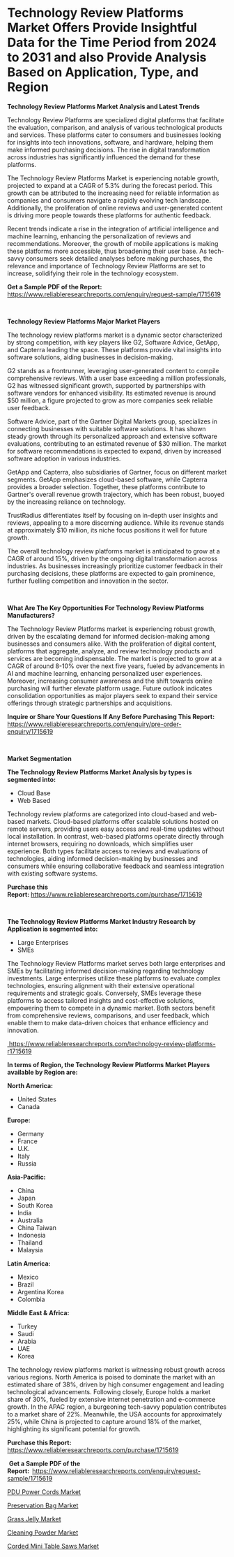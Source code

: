 <p><h1>Technology Review Platforms Market Offers Provide Insightful Data for the Time Period from 2024 to 2031 and also Provide Analysis Based on Application, Type, and Region</h1></p><p><strong>Technology Review Platforms Market Analysis and Latest Trends</strong></p>
<p><p>Technology Review Platforms are specialized digital platforms that facilitate the evaluation, comparison, and analysis of various technological products and services. These platforms cater to consumers and businesses looking for insights into tech innovations, software, and hardware, helping them make informed purchasing decisions. The rise in digital transformation across industries has significantly influenced the demand for these platforms.</p><p>The Technology Review Platforms Market is experiencing notable growth, projected to expand at a CAGR of 5.3% during the forecast period. This growth can be attributed to the increasing need for reliable information as companies and consumers navigate a rapidly evolving tech landscape. Additionally, the proliferation of online reviews and user-generated content is driving more people towards these platforms for authentic feedback.</p><p>Recent trends indicate a rise in the integration of artificial intelligence and machine learning, enhancing the personalization of reviews and recommendations. Moreover, the growth of mobile applications is making these platforms more accessible, thus broadening their user base. As tech-savvy consumers seek detailed analyses before making purchases, the relevance and importance of Technology Review Platforms are set to increase, solidifying their role in the technology ecosystem.</p></p>
<p><strong>Get a Sample PDF of the Report:&nbsp;</strong> <a href="https://www.reliableresearchreports.com/enquiry/request-sample/1715619?utm_campaign=4&utm_medium=2&utm_source=Github&utm_content=ia&utm_term=30102024&utm_id=technology-review-platforms">https://www.reliableresearchreports.com/enquiry/request-sample/1715619</a></p>
<p>&nbsp;</p>
<p><strong>Technology Review Platforms Major Market Players</strong></p>
<p><p>The technology review platforms market is a dynamic sector characterized by strong competition, with key players like G2, Software Advice, GetApp, and Capterra leading the space. These platforms provide vital insights into software solutions, aiding businesses in decision-making.</p><p>G2 stands as a frontrunner, leveraging user-generated content to compile comprehensive reviews. With a user base exceeding a million professionals, G2 has witnessed significant growth, supported by partnerships with software vendors for enhanced visibility. Its estimated revenue is around $50 million, a figure projected to grow as more companies seek reliable user feedback.</p><p>Software Advice, part of the Gartner Digital Markets group, specializes in connecting businesses with suitable software solutions. It has shown steady growth through its personalized approach and extensive software evaluations, contributing to an estimated revenue of $30 million. The market for software recommendations is expected to expand, driven by increased software adoption in various industries.</p><p>GetApp and Capterra, also subsidiaries of Gartner, focus on different market segments. GetApp emphasizes cloud-based software, while Capterra provides a broader selection. Together, these platforms contribute to Gartner's overall revenue growth trajectory, which has been robust, buoyed by the increasing reliance on technology.</p><p>TrustRadius differentiates itself by focusing on in-depth user insights and reviews, appealing to a more discerning audience. While its revenue stands at approximately $10 million, its niche focus positions it well for future growth.</p><p>The overall technology review platforms market is anticipated to grow at a CAGR of around 15%, driven by the ongoing digital transformation across industries. As businesses increasingly prioritize customer feedback in their purchasing decisions, these platforms are expected to gain prominence, further fuelling competition and innovation in the sector.</p></p>
<p>&nbsp;</p>
<p><strong>What Are The Key Opportunities For Technology Review Platforms Manufacturers?</strong></p>
<p><p>The Technology Review Platforms market is experiencing robust growth, driven by the escalating demand for informed decision-making among businesses and consumers alike. With the proliferation of digital content, platforms that aggregate, analyze, and review technology products and services are becoming indispensable. The market is projected to grow at a CAGR of around 8-10% over the next five years, fueled by advancements in AI and machine learning, enhancing personalized user experiences. Moreover, increasing consumer awareness and the shift towards online purchasing will further elevate platform usage. Future outlook indicates consolidation opportunities as major players seek to expand their service offerings through strategic partnerships and acquisitions.</p></p>
<p><strong>Inquire or Share Your Questions If Any Before Purchasing This Report:</strong> <a href="https://www.reliableresearchreports.com/enquiry/pre-order-enquiry/1715619?utm_campaign=4&utm_medium=2&utm_source=Github&utm_content=ia&utm_term=30102024&utm_id=technology-review-platforms">https://www.reliableresearchreports.com/enquiry/pre-order-enquiry/1715619</a></p>
<p>&nbsp;</p>
<p><strong>Market Segmentation</strong></p>
<p><strong>The Technology Review Platforms Market Analysis by types is segmented into:</strong></p>
<p><ul><li>Cloud Base</li><li>Web Based</li></ul></p>
<p><p>Technology review platforms are categorized into cloud-based and web-based markets. Cloud-based platforms offer scalable solutions hosted on remote servers, providing users easy access and real-time updates without local installation. In contrast, web-based platforms operate directly through internet browsers, requiring no downloads, which simplifies user experience. Both types facilitate access to reviews and evaluations of technologies, aiding informed decision-making by businesses and consumers while ensuring collaborative feedback and seamless integration with existing software systems.</p></p>
<p><strong>Purchase this Report:&nbsp;</strong><a href="https://www.reliableresearchreports.com/purchase/1715619?utm_campaign=4&utm_medium=2&utm_source=Github&utm_content=ia&utm_term=30102024&utm_id=technology-review-platforms">https://www.reliableresearchreports.com/purchase/1715619</a></p>
<p>&nbsp;</p>
<p><strong>The Technology Review Platforms Market Industry Research by Application is segmented into:</strong></p>
<p><ul><li>Large Enterprises</li><li>SMEs</li></ul></p>
<p><p>The Technology Review Platforms market serves both large enterprises and SMEs by facilitating informed decision-making regarding technology investments. Large enterprises utilize these platforms to evaluate complex technologies, ensuring alignment with their extensive operational requirements and strategic goals. Conversely, SMEs leverage these platforms to access tailored insights and cost-effective solutions, empowering them to compete in a dynamic market. Both sectors benefit from comprehensive reviews, comparisons, and user feedback, which enable them to make data-driven choices that enhance efficiency and innovation.</p></p>
<p><a href="https://www.reliableresearchreports.com/technology-review-platforms-r1715619?utm_campaign=4&utm_medium=2&utm_source=Github&utm_content=ia&utm_term=30102024&utm_id=technology-review-platforms">&nbsp;https://www.reliableresearchreports.com/technology-review-platforms-r1715619</a></p>
<p><strong>In terms of Region, the Technology Review Platforms Market Players available by Region are:</strong></p>
<p>
    <p> <strong> North America: </strong>
        <ul>
            <li>United States</li>
            <li>Canada</li>
        </ul>
        </p> 
    <p> <strong> Europe: </strong>
        <ul>
            <li>Germany</li>
            <li>France</li>
            <li>U.K.</li>
            <li>Italy</li>
            <li>Russia</li>
        </ul>
        </p> 
    <p> <strong> Asia-Pacific: </strong>
        <ul>
            <li>China</li>
            <li>Japan</li>
            <li>South Korea</li>
            <li>India</li>
            <li>Australia</li>
            <li>China Taiwan</li>
            <li>Indonesia</li>
            <li>Thailand</li>
            <li>Malaysia</li>
        </ul>
        </p> 
    <p> <strong> Latin America: </strong>
        <ul>
            <li>Mexico</li>
            <li>Brazil</li>
            <li>Argentina Korea</li>
            <li>Colombia</li>
        </ul>
        </p> 
    <p> <strong> Middle East & Africa: </strong>
        <ul>
            <li>Turkey</li>
            <li>Saudi</li>
            <li>Arabia</li>
            <li>UAE</li>
            <li>Korea</li>
        </ul>
    </p>
    </p>
<p><p>The technology review platforms market is witnessing robust growth across various regions. North America is poised to dominate the market with an estimated share of 38%, driven by high consumer engagement and leading technological advancements. Following closely, Europe holds a market share of 30%, fueled by extensive internet penetration and e-commerce growth. In the APAC region, a burgeoning tech-savvy population contributes to a market share of 22%. Meanwhile, the USA accounts for approximately 25%, while China is projected to capture around 18% of the market, highlighting its significant potential for growth.</p></p>
<p><strong>Purchase this Report: </strong><a href="https://www.reliableresearchreports.com/purchase/1715619?utm_campaign=4&utm_medium=2&utm_source=Github&utm_content=ia&utm_term=30102024&utm_id=technology-review-platforms">https://www.reliableresearchreports.com/purchase/1715619</a></p>
<p>&nbsp;<strong>Get a Sample PDF of the Report:&nbsp;&nbsp;</strong><a href="https://www.reliableresearchreports.com/enquiry/request-sample/1715619?utm_campaign=4&utm_medium=2&utm_source=Github&utm_content=ia&utm_term=30102024&utm_id=technology-review-platforms">https://www.reliableresearchreports.com/enquiry/request-sample/1715619</a></p>
<p><strong></strong></p>
<p><p><a href="https://www.linkedin.com/pulse/pdu-power-cords-market-forecasts-trends-impact-analysis-2024--rfb9c?utm_campaign=4&utm_medium=2&utm_source=Github&utm_content=ia&utm_term=30102024&utm_id=technology-review-platforms">PDU Power Cords Market</a></p><p><a href="https://github.com/alesiasc0na/Market-Research-Report-List-1/blob/main/preservation-bag-market.md?utm_campaign=4&utm_medium=2&utm_source=Github&utm_content=ia&utm_term=30102024&utm_id=technology-review-platforms">Preservation Bag Market</a></p><p><a href="https://github.com/WayneHopkins413/Market-Research-Report-List-1/blob/main/grass-jelly-market.md?utm_campaign=4&utm_medium=2&utm_source=Github&utm_content=ia&utm_term=30102024&utm_id=technology-review-platforms">Grass Jelly Market</a></p><p><a href="https://www.linkedin.com/pulse/regional-adaptations-global-cleaning-powder-market-trends-overview-inuec?utm_campaign=4&utm_medium=2&utm_source=Github&utm_content=ia&utm_term=30102024&utm_id=technology-review-platforms">Cleaning Powder Market</a></p><p><a href="https://issuu.com/reportprime-2/docs/corded-mini-table-saws-market-size-_c02c01904bafc1?utm_campaign=4&utm_medium=2&utm_source=Github&utm_content=ia&utm_term=30102024&utm_id=technology-review-platforms">Corded Mini Table Saws Market</a></p></p>